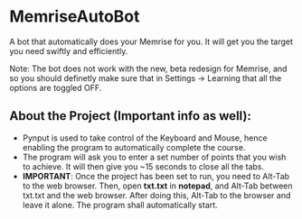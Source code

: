 # MemriseAutoBot

A bot that automatically does your Memrise for you. It will get you the target you need swiftly and efficiently.

Note: The bot does not work with the new, beta redesign for Memrise, and so you should definetly make sure that in Settings -> Learning that all the options are toggled OFF.

## About the Project (Important info as well):

-   Pynput is used to take control of the Keyboard and Mouse, hence enabling the program to automatically complete the course.
-   The program will ask you to enter a set number of points that you wish to achieve. It will then give you ~15 seconds to close all the tabs.
-   <b>IMPORTANT</b>: Once the project has been set to run, you need to Alt-Tab to the web browser. Then, open <b>txt.txt</b> in <b>notepad</b>, and Alt-Tab between txt.txt and the web browser. After doing this, Alt-Tab to the browser and leave it alone. The program shall automatically start.
